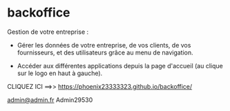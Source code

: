 # backoffice

Gestion de votre entreprise : 

- Gérer les données de votre entreprise, de vos clients, de vos fournisseurs, et des utilisateurs grâce au menu de navigation.

- Accéder aux différentes applications depuis la page d'accueil (au clique sur le logo en haut à gauche).

CLIQUEZ ICI ==>> https://phoenix23333323.github.io/backoffice/

admin@admin.fr
Admin29530
